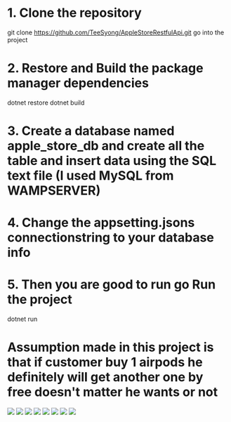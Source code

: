 # 1. Clone the repository
git clone https://github.com/TeeSyong/AppleStoreRestfulApi.git
go into the project

# 2. Restore and Build the package manager dependencies
dotnet restore
dotnet build

# 3. Create a database named apple_store_db and create all the table and insert data using the SQL text file (I used MySQL from WAMPSERVER)


# 4. Change the appsetting.jsons connectionstring to your database info

# 5.  Then you are good to run go Run the project
dotnet run


# Assumption made in this project is that if customer buy 1 airpods he definitely will get another one by free doesn't matter he wants or not 

<img src="sample/sampleswagger.png">
<img src="sample/register.png">
<img src="sample/login.png">
<img src="sample/getProduct.png">
<img src="sample/addtoCart.png">
<img src="sample/getCart.png">
<img src="sample/processOrder.png">
<img src="sample/getOrderHistory.png">

